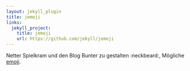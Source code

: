 ```yaml
---
layout: jekyll_plugin
title: jemoji
links:
  jekyll_project:
    title: jemoji
    url: https://github.com/jekyll/jemoji
---
```



Netter Spielkram und den Blog Bunter zu gestalten :neckbeard:, Mögliche [emoji][emoji-cheat-sheet].

[emoji-cheat-sheet]: https://www.webpagefx.com/tools/emoji-cheat-sheet/
